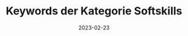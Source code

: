 ---
title: Keywords der Kategorie Softskills
info: Stepstone Ausschreibungen Medieninformatik
date: 2023-02-23
urlRohdaten: https://www.icloud.com/numbers/081c88uajx_jMSe1xn_mRyAiQ#stellenausschreibungen
urlVisualisation: https://voyant-tools.org/?corpus=8909de7585100616762d1e4526e14922&panels=cirrus,reader,trends,summary,contexts
size: 128
layout: image.11ty.js
---